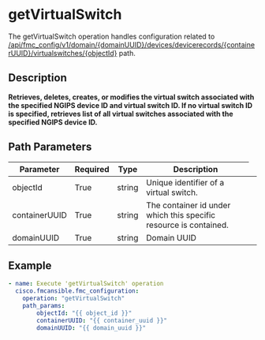 # getVirtualSwitch

The getVirtualSwitch operation handles configuration related to [/api/fmc_config/v1/domain/{domainUUID}/devices/devicerecords/{containerUUID}/virtualswitches/{objectId}](/paths//api/fmc_config/v1/domain/{domain_uuid}/devices/devicerecords/{container_uuid}/virtualswitches/{object_id}.md) path.&nbsp;
## Description
**Retrieves, deletes, creates, or modifies the virtual switch associated with the specified NGIPS device ID and virtual switch ID. If no virtual switch ID is specified, retrieves list of all virtual switches associated with the specified NGIPS device ID.**

## Path Parameters
| Parameter | Required | Type | Description |
| --------- | -------- | ---- | ----------- |
| objectId | True | string <td colspan=3> Unique identifier of a virtual switch. |
| containerUUID | True | string <td colspan=3> The container id under which this specific resource is contained. |
| domainUUID | True | string <td colspan=3> Domain UUID |

## Example
```yaml
- name: Execute 'getVirtualSwitch' operation
  cisco.fmcansible.fmc_configuration:
    operation: "getVirtualSwitch"
    path_params:
        objectId: "{{ object_id }}"
        containerUUID: "{{ container_uuid }}"
        domainUUID: "{{ domain_uuid }}"

```